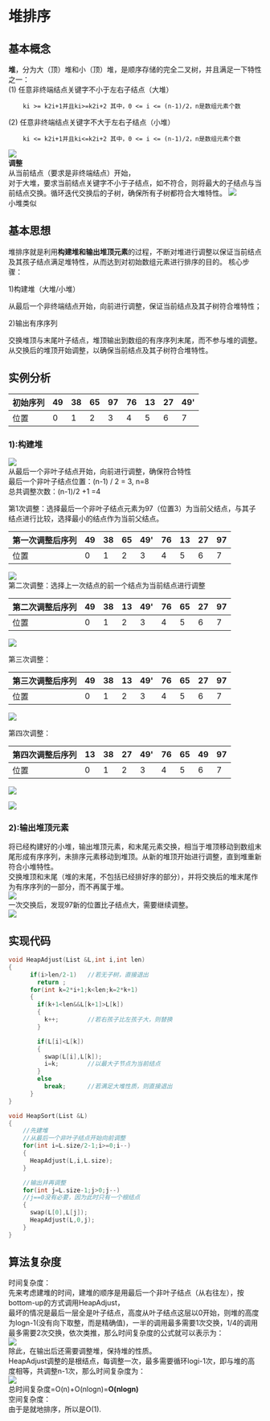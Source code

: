 # 堆排序
## 基本概念
**堆**，分为大（顶）堆和小（顶）堆，是顺序存储的完全二叉树，并且满足一下特性之一：<br>
(1)    任意非终端结点关键字不小于左右子结点（大堆）

        ki >= k2i+1并且ki>=k2i+2 其中，0 <= i <= (n-1)/2，n是数组元素个数

(2)    任意非终端结点关键字不大于左右子结点（小堆）

        ki <= k2i+1并且ki<=k2i+2 其中，0 <= i <= (n-1)/2，n是数组元素个数
![](https://img2018.cnblogs.com/blog/1475571/201908/1475571-20190814235300022-957054963.png)<br>
**调整**<br>
从当前结点（要求是非终端结点）开始，<br>
对于大堆，要求当前结点关键字不小于子结点，如不符合，则将最大的子结点与当前结点交换。循环迭代交换后的子树，确保所有子树都符合大堆特性。
![](https://img2018.cnblogs.com/blog/1475571/201908/1475571-20190814235330885-1633949544.png)<br>
小堆类似
## 基本思想
堆排序就是利用**构建堆和输出堆顶元素**的过程，不断对堆进行调整以保证当前结点及其孩子结点满足堆特性，从而达到对初始数组元素进行排序的目的。
核心步骤：

1)构建堆（大堆/小堆）

从最后一个非终端结点开始，向前进行调整，保证当前结点及其子树符合堆特性；

2)输出有序序列

交换堆顶与末尾叶子结点，堆顶输出到数组的有序序列末尾，而不参与堆的调整。从交换后的堆顶开始调整，以确保当前结点及其子树符合堆特性。
## 实例分析
|初始序列|49|38|65|97|76|13|27|49' |
|---|----|-|-|-|-|-|-|-|
|位置|0|1|2|3|4|5|6|7|

### 1):构建堆
![](https://img2018.cnblogs.com/blog/1475571/201908/1475571-20190814235702464-79658121.png)<br>
从最后一个非叶子结点开始，向前进行调整，确保符合特性<br>
最后一个非叶子结点位置：(n-1) / 2 = 3, n=8<br>
总共调整次数：(n-1)/2 +1 =4<br>

第1次调整：选择最后一个非叶子结点元素为97（位置3）为当前父结点，与其子结点进行比较，选择最小的结点作为当前父结点。<br>

|第一次调整后序列|49|38|65|49'|76|13|27|97 |
|---|----|-|-|-|-|-|-|-|
|位置|0|1|2|3|4|5|6|7|

![](https://img2018.cnblogs.com/blog/1475571/201908/1475571-20190814233552311-482820257.png)<br>
第二次调整：选择上一次结点的前一个结点为当前结点进行调整

|第二次调整后序列|49|38|13|49'|76|65|27|97 |
|---|----|-|-|-|-|-|-|-|
|位置|0|1|2|3|4|5|6|7|

![](https://img2018.cnblogs.com/blog/1475571/201908/1475571-20190814233703319-1103120657.png)<br>

第三次调整：

|第三次调整后序列|49|38|13|49'|76|65|27|97 |
|---|----|-|-|-|-|-|-|-|
|位置|0|1|2|3|4|5|6|7|

![](https://img2018.cnblogs.com/blog/1475571/201908/1475571-20190814233827733-1024331288.png)<br>

第四次调整：

|第四次调整后序列|13|38|27|49'|76|65|49|97 |
|---|----|-|-|-|-|-|-|-|
|位置|0|1|2|3|4|5|6|7|

![](https://img2018.cnblogs.com/blog/1475571/201908/1475571-20190814233914896-2129618665.png)<br>

![](https://img2018.cnblogs.com/blog/1475571/201908/1475571-20190814233921049-1530457740.png)<br>
### 2):输出堆顶元素
将已经构建好的小堆，输出堆顶元素，和末尾元素交换，相当于堆顶移动到数组末尾形成有序序列，未排序元素移动到堆顶。从新的堆顶开始进行调整，直到堆重新符合小堆特性。<br>
交换堆顶和末尾（堆的末尾，不包括已经排好序的部分），并将交换后的堆末尾作为有序序列的一部分，而不再属于堆。<br>
![](https://img2018.cnblogs.com/blog/1475571/201908/1475571-20190814233959113-1181552630.png)<br>
一次交换后，发现97新的位置比子结点大，需要继续调整。<br>
![](https://img2018.cnblogs.com/blog/1475571/201908/1475571-20190814234016915-381699363.png)<br>
## 实现代码
```cpp
void HeapAdjust(List &L,int i,int len)
{
      if(i>len/2-1)   //若无子树，直接退出
        return ;
      for(int k=2*i+1;k<len;k=2*k+1)
      {
        if(k+1<len&&L[k+1]>L[k])
        {
          k++;        //若右孩子比左孩子大，则替换
        }

        if(L[i]<L[k])
        {
          swap(L[i],L[k]);
          i=k;        //以最大子节点为当前结点
        }
        else
          break;      //若满足大堆性质，则直接退出
      }
}

void HeapSort(List &L)
{
    //先建堆
    //从最后一个非叶子结点开始向前调整
    for(int i=L.size/2-1;i>=0;i--)
    {
      HeapAdjust(L,i,L.size);
    }

    //输出并再调整
    for(int j=L.size-1;j>0;j--)
    //j==0没有必要，因为此时只有一个根结点
    {
      swap(L[0],L[j]);
      HeapAdjust(L,0,j);
    }
}
```

## 算法复杂度
时间复杂度：<br>
先来考虑建堆的时间，建堆的顺序是用最后一个非叶子结点（从右往左），按bottom-up的方式调用HeapAdjust，<br>
最坏的情况是最后一层全是叶子结点，高度从叶子结点这层以0开始，则堆的高度为logn-1(没有向下取整，而是精确值)，一半的调用最多需要1次交换，1/4的调用最多需要2次交换，依次类推，那么时间复杂度的公式就可以表示为：<br>
![](https://img-blog.csdnimg.cn/20200605112857184.gif)<br>
除此，在输出后还需要调整堆，保持堆的性质。<br>
HeapAdjust调整的是根结点，每调整一次，最多需要循环logi-1次，即与堆的高度相等，共调整n-1次，那么时间复杂度为：<br>
![](https://img-blog.csdnimg.cn/20200605115037884.gif)<br>
总时间复杂度=O(n)+O(nlogn)=**O(nlogn)**<br>
空间复杂度：<br>
由于是就地排序，所以是O(1).<br>
